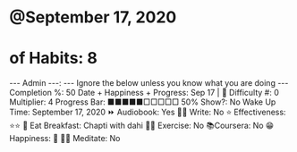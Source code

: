 # @September 17, 2020

# of Habits: 8
--- Admin ---: --- Ignore the below unless you know what you are doing ---
Completion %: 50
Date + Happiness + Progress: Sep 17 | 🚨
Difficulty #: 0
Multiplier: 4
Progress Bar: ■■■■■□□□□□ 50%
Show?: No
Wake Up Time: September 17, 2020
⏩ Audiobook: Yes
✍🏻 Write: No
⭐ Effectiveness: ⭐️⭐️
🍳 Eat Breakfast: Chapti with dahi
💪🏼 Exercise: No
📚Coursera: No
😁 Happiness: 🙂
🧘‍♂️ Meditate: No